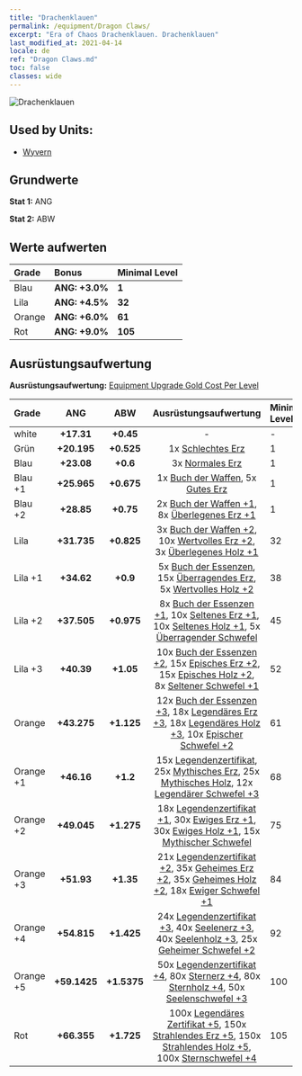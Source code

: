 ```yaml
---
title: "Drachenklauen"
permalink: /equipment/Dragon Claws/
excerpt: "Era of Chaos Drachenklauen. Drachenklauen"
last_modified_at: 2021-04-14
locale: de
ref: "Dragon Claws.md"
toc: false
classes: wide
---
```


  ![Drachenklauen](/images/e/e_8061.png)

## Used by Units:

* [Wyvern](/de/units/Wyvern/) 


## Grundwerte
 **Stat 1:** ANG

 **Stat 2:** ABW

## Werte aufwerten

  |     Grade    |   Bonus | Minimal Level | 
  |:-------------|:--------|:--------------| 
  | Blau | **ANG: +3.0%** | **1** | 
  | Lila | **ANG: +4.5%** | **32** | 
  | Orange | **ANG: +6.0%** | **61** | 
  | Rot | **ANG: +9.0%** | **105** | 


## Ausrüstungsaufwertung
 **Ausrüstungsaufwertung:** [Equipment Upgrade Gold Cost Per Level](/equipment/EquipmentUpgradeCostPerLevel/) 

  |          Grade      | ANG | ABW | Ausrüstungsaufwertung | Minimal Level |
  |:--------------------|:---------:|:---------:|:----------------:|:--------------|
  | white | **+17.31** | **+0.45** | - | - |
  | Grün | **+20.195** | **+0.525** | 1x [Schlechtes Erz](/de/Items/mat_1/) | 1 |
  | Blau | **+23.08** | **+0.6** | 3x [Normales Erz](/de/Items/mat_6/) | 1 |
  | Blau +1 | **+25.965** | **+0.675** | 1x [Buch der Waffen](/de/Items/mat_18/), 5x [Gutes Erz](/de/Items/mat_12/) | 1 |
  | Blau +2 | **+28.85** | **+0.75** | 2x [Buch der Waffen +1](/de/Items/mat_25/), 8x [Überlegenes Erz +1](/de/Items/mat_19/) | 1 |
  | Lila | **+31.735** | **+0.825** | 3x [Buch der Waffen +2](/de/Items/mat_32/), 10x [Wertvolles Erz +2](/de/Items/mat_26/), 3x [Überlegenes Holz +1](/de/Items/mat_20/) | 32 |
  | Lila +1 | **+34.62** | **+0.9** | 5x [Buch der Essenzen](/de/Items/mat_39/), 15x [Überragendes Erz](/de/Items/mat_33/), 5x [Wertvolles Holz +2](/de/Items/mat_27/) | 38 |
  | Lila +2 | **+37.505** | **+0.975** | 8x [Buch der Essenzen +1](/de/Items/mat_46/), 10x [Seltenes Erz +1](/de/Items/mat_40/), 10x [Seltenes Holz +1](/de/Items/mat_41/), 5x [Überragender Schwefel](/de/Items/mat_36/) | 45 |
  | Lila +3 | **+40.39** | **+1.05** | 10x [Buch der Essenzen +2](/de/Items/mat_53/), 15x [Episches Erz +2](/de/Items/mat_47/), 15x [Episches Holz +2](/de/Items/mat_48/), 8x [Seltener Schwefel +1](/de/Items/mat_43/) | 52 |
  | Orange | **+43.275** | **+1.125** | 12x [Buch der Essenzen +3](/de/Items/mat_60/), 18x [Legendäres Erz +3](/de/Items/mat_54/), 18x [Legendäres Holz +3](/de/Items/mat_55/), 10x [Epischer Schwefel +2](/de/Items/mat_50/) | 61 |
  | Orange +1 | **+46.16** | **+1.2** | 15x [Legendenzertifikat](/de/Items/mat_67/), 25x [Mythisches Erz](/de/Items/mat_61/), 25x [Mythisches Holz](/de/Items/mat_62/), 12x [Legendärer Schwefel +3](/de/Items/mat_57/) | 68 |
  | Orange +2 | **+49.045** | **+1.275** | 18x [Legendenzertifikat +1](/de/Items/mat_74/), 30x [Ewiges Erz +1](/de/Items/mat_68/), 30x [Ewiges Holz +1](/de/Items/mat_69/), 15x [Mythischer Schwefel](/de/Items/mat_64/) | 75 |
  | Orange +3 | **+51.93** | **+1.35** | 21x [Legendenzertifikat +2](/de/Items/mat_81/), 35x [Geheimes Erz +2](/de/Items/mat_75/), 35x [Geheimes Holz +2](/de/Items/mat_76/), 18x [Ewiger Schwefel +1](/de/Items/mat_71/) | 84 |
  | Orange +4 | **+54.815** | **+1.425** | 24x [Legendenzertifikat +3](/de/Items/mat_88/), 40x [Seelenerz +3](/de/Items/mat_82/), 40x [Seelenholz +3](/de/Items/mat_83/), 25x [Geheimer Schwefel +2](/de/Items/mat_78/) | 92 |
  | Orange +5 | **+59.1425** | **+1.5375** | 50x [Legendenzertifikat +4](/de/Items/mat_95/), 80x [Sternerz +4](/de/Items/mat_89/), 80x [Sternholz +4](/de/Items/mat_90/), 50x [Seelenschwefel +3](/de/Items/mat_85/) | 100 |
  | Rot | **+66.355** | **+1.725** | 100x [Legendäres Zertifikat +5](/de/Items/mat_102/), 150x [Strahlendes Erz +5](/de/Items/mat_96/), 150x [Strahlendes Holz +5](/de/Items/mat_97/), 100x [Sternschwefel +4](/de/Items/mat_92/) | 105 |

